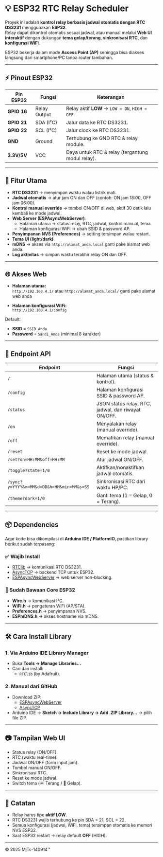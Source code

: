 # 💡 ESP32 RTC Relay Scheduler

Proyek ini adalah **kontrol relay berbasis jadwal otomatis dengan RTC DS3231** menggunakan **ESP32**.  
Relay dapat dikontrol otomatis sesuai jadwal, atau manual melalui **Web UI interaktif** dengan dukungan **tema gelap/terang**, **sinkronisasi RTC**, dan **konfigurasi WiFi**.  

ESP32 bekerja dalam mode **Access Point (AP)** sehingga bisa diakses langsung dari smartphone/PC tanpa router tambahan.

---

## ⚡ Pinout ESP32

| Pin ESP32 | Fungsi       | Keterangan |
|-----------|--------------|------------|
| **GPIO 16** | Relay Output | Relay aktif **LOW** → `LOW = ON`, `HIGH = OFF`. |
| **GPIO 21** | SDA (I²C)   | Jalur data ke RTC DS3231. |
| **GPIO 22** | SCL (I²C)   | Jalur clock ke RTC DS3231. |
| **GND**    | Ground       | Terhubung ke GND RTC & relay module. |
| **3.3V/5V** | VCC         | Daya untuk RTC & relay (tergantung modul relay). |

---

## 🧩 Fitur Utama

- **RTC DS3231** → menyimpan waktu walau listrik mati.  
- **Jadwal otomatis** → atur jam ON dan OFF (contoh: ON jam 18:00, OFF jam 06:00).  
- **Kontrol manual override** → tombol ON/OFF di web, aktif 30 detik lalu kembali ke mode jadwal.  
- **Web Server (ESPAsyncWebServer)**:  
  - Halaman utama → status relay, RTC, jadwal, kontrol manual, tema.  
  - Halaman konfigurasi WiFi → ubah SSID & password AP.  
- **Penyimpanan NVS (Preferences)** → setting tersimpan walau restart.  
- **Tema UI (light/dark)**.  
- **mDNS** → akses via `http://alamat_anda.local` ganti pake alamat web anda.  
- **Log aktivitas** → simpan waktu terakhir relay ON dan OFF.  

---

## 🌐 Akses Web

- **Halaman utama:**  
  `http://192.168.4.1/` atau `http://alamat_anda.local/` ganti pake alamat web anda  

- **Halaman konfigurasi WiFi:**  
  `http://192.168.4.1/config`  

Default:
- **SSID** = `SSID_Anda`  
- **Password** = `Sandi_Anda` (minimal 8 karakter)  

---

## 📑 Endpoint API

| Endpoint | Fungsi |
|----------|--------|
| `/` | Halaman utama (status & kontrol). |
| `/config` | Halaman konfigurasi SSID & password AP. |
| `/status` | JSON status relay, RTC, jadwal, dan riwayat ON/OFF. |
| `/on` | Menyalakan relay (manual override). |
| `/off` | Mematikan relay (manual override). |
| `/reset` | Reset ke mode jadwal. |
| `/set?on=HH:MM&off=HH:MM` | Atur jadwal ON/OFF. |
| `/toggle?state=1/0` | Aktifkan/nonaktifkan jadwal otomatis. |
| `/sync?y=YYYY&m=MM&d=DD&h=HH&min=MM&s=SS` | Sinkronisasi RTC dari waktu HP/PC. |
| `/theme?dark=1/0` | Ganti tema (1 = Gelap, 0 = Terang). |

---

## 📦 Dependencies

Agar kode bisa dikompilasi di **Arduino IDE / PlatformIO**, pastikan library berikut sudah terpasang:  

### ✅ Wajib Install
- [RTClib](https://github.com/adafruit/RTClib) → komunikasi RTC DS3231.  
- [AsyncTCP](https://github.com/me-no-dev/AsyncTCP) → backend TCP untuk ESP32.  
- [ESPAsyncWebServer](https://github.com/me-no-dev/ESPAsyncWebServer) → web server non-blocking.  

### 📂 Sudah Bawaan Core ESP32
- **Wire.h** → komunikasi I²C.  
- **WiFi.h** → pengaturan WiFi (AP/STA).  
- **Preferences.h** → penyimpanan NVS.  
- **ESPmDNS.h** → akses hostname via mDNS.  

---

## 🛠️ Cara Install Library

### 1. Via Arduino IDE Library Manager
- Buka **Tools → Manage Libraries...**  
- Cari dan install:  
  - `RTClib` (by Adafruit).  

### 2. Manual dari GitHub
- Download ZIP:  
  - [ESPAsyncWebServer](https://github.com/me-no-dev/ESPAsyncWebServer)  
  - [AsyncTCP](https://github.com/me-no-dev/AsyncTCP)  
- Arduino IDE → **Sketch → Include Library → Add .ZIP Library...** → pilih file ZIP.  

---

## 📷 Tampilan Web UI
- Status relay (ON/OFF).  
- RTC (waktu real-time).  
- Jadwal ON/OFF (form input jam).  
- Tombol manual ON/OFF.  
- Sinkronisasi RTC.  
- Reset ke mode jadwal.  
- Switch tema (☀️ Terang / 🌙 Gelap).  

---

## 📌 Catatan

- Relay harus tipe **aktif LOW**.  
- RTC DS3231 wajib terhubung ke pin SDA = 21, SCL = 22.  
- Semua konfigurasi (jadwal, WiFi, tema) tersimpan otomatis ke memori NVS ESP32.  
- Saat ESP32 restart → relay default **OFF** (HIGH).  

---

© 2025 MjTs-140914™
